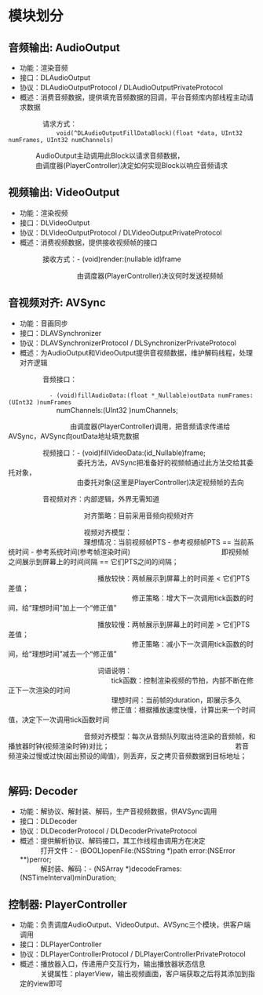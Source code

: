 # 模块划分
 ## 音频输出: AudioOutput
 - 功能：渲染音频
 - 接口：DLAudioOutput
 - 协议：DLAudioOutputProtocol / DLAudioOutputPrivateProtocol
 - 概述：消费音频数据，提供填充音频数据的回调，平台音频库内部线程主动请求数据  
 
 &emsp;&emsp;&emsp;&emsp;&emsp;请求方式：   
 &emsp;&emsp;&emsp;&emsp;&emsp;&emsp;&emsp;`void(^DLAudioOutputFillDataBlock)(float *data, UInt32 numFrames, UInt32 numChannels)`
 
 
 &emsp;&emsp;&emsp;&emsp;AudioOutput主动调用此Block以请求音频数据，   
 &emsp;&emsp;&emsp;&emsp;由调度器(PlayerController)决定如何实现Block以响应音频请求
 
 ## 视频输出: VideoOutput
 - 功能：渲染视频
 - 接口：DLVideoOutput
 - 协议：DLVideoOutputProtocol / DLVideoOutputPrivateProtocol
 - 概述：消费视频数据，提供接收视频帧的接口
 
 &emsp;&emsp;&emsp;&emsp;&emsp;接收方式：- (void)render:(nullable id<DLVideoFrameProtocol>)frame
 
 &emsp;&emsp;&emsp;&emsp;&emsp;&emsp;&emsp;&emsp;&emsp;&emsp;由调度器(PlayerController)决议何时发送视频帧
 
 ## 音视频对齐: AVSync
 - 功能：音画同步
 - 接口：DLAVSynchronizer
 - 协议：DLAVSynchronizerProtocol / DLSynchronizerPrivateProtocol
 - 概述：为AudioOutput和VideoOutput提供音视频数据，维护解码线程，处理对齐逻辑  
 
 &emsp;&emsp;&emsp;&emsp;&emsp;音频接口：  
 
 &emsp;&emsp;&emsp;&emsp;&emsp;&emsp;`- (void)fillAudioData:(float *_Nullable)outData numFrames:(UInt32 )numFrames`  
 &emsp;&emsp;&emsp;&emsp;&emsp;&emsp;&emsp;numChannels:(UInt32 )numChannels;
 
 
 &emsp;&emsp;&emsp;&emsp;&emsp;&emsp;&emsp;&emsp;&emsp;由调度器(PlayerController)调用，把音频请求传递给AVSync，AVSync向outData地址填充数据
 
 &emsp;&emsp;&emsp;&emsp;&emsp;视频接口：- (void)fillVideoData:(id<DLVideoFrameProtocol>_Nullable)frame;       
 &emsp;&emsp;&emsp;&emsp;&emsp;&emsp;&emsp;&emsp;&emsp;&emsp;委托方法，AVSync把准备好的视频帧通过此方法交给其委托对象，   
 &emsp;&emsp;&emsp;&emsp;&emsp;&emsp;&emsp;&emsp;&emsp;&emsp;由委托对象(这里是PlayerController)决定视频帧的去向
    
 &emsp;&emsp;&emsp;&emsp;&emsp;音视频对齐：内部逻辑，外界无需知道  
  
 &emsp;&emsp;&emsp;&emsp;&emsp;&emsp;&emsp;&emsp;&emsp;&emsp;&emsp;对齐策略：目前采用音频向视频对齐
 
 &emsp;&emsp;&emsp;&emsp;&emsp;&emsp;&emsp;&emsp;&emsp;&emsp;&emsp;视频对齐模型：  
 &emsp;&emsp;&emsp;&emsp;&emsp;&emsp;&emsp;&emsp;&emsp;&emsp;&emsp;理想情况：当前视频帧PTS - 参考视频帧PTS == 当前系统时间 - 参考系统时间(参考帧渲染时间)
 &emsp;&emsp;&emsp;&emsp;&emsp;&emsp;&emsp;&emsp;&emsp;&emsp;&emsp;&emsp;&emsp;即视频帧之间展示到屏幕上的时间间隔 == 它们PTS之间的间隔；
    
 &emsp;&emsp;&emsp;&emsp;&emsp;&emsp;&emsp;&emsp;&emsp;&emsp;&emsp;&emsp;&emsp;播放较快：两帧展示到屏幕上的时间差 < 它们PTS差值；   
 &emsp;&emsp;&emsp;&emsp;&emsp;&emsp;&emsp;&emsp;&emsp;&emsp;&emsp;&emsp;&emsp;&emsp;&emsp;&emsp;&emsp;&emsp;修正策略：增大下一次调用tick函数的时间，给“理想时间”加上一个“修正值”
 
 &emsp;&emsp;&emsp;&emsp;&emsp;&emsp;&emsp;&emsp;&emsp;&emsp;&emsp;&emsp;&emsp;播放较慢：两帧展示到屏幕上的时间差 > 它们PTS差值；  
 &emsp;&emsp;&emsp;&emsp;&emsp;&emsp;&emsp;&emsp;&emsp;&emsp;&emsp;&emsp;&emsp;&emsp;&emsp;&emsp;&emsp;&emsp;修正策略：减小下一次调用tick函数的时间，给“理想时间”减去一个“修正值”
 
 &emsp;&emsp;&emsp;&emsp;&emsp;&emsp;&emsp;&emsp;&emsp;&emsp;&emsp;&emsp;&emsp;词语说明：  
 &emsp;&emsp;&emsp;&emsp;&emsp;&emsp;&emsp;&emsp;&emsp;&emsp;&emsp;&emsp;&emsp;&emsp;&emsp;tick函数：控制渲染视频的节拍，内部不断在修正下一次渲染的时间  
 &emsp;&emsp;&emsp;&emsp;&emsp;&emsp;&emsp;&emsp;&emsp;&emsp;&emsp;&emsp;&emsp;&emsp;&emsp;理想时间：当前帧的duration，即展示多久  
 &emsp;&emsp;&emsp;&emsp;&emsp;&emsp;&emsp;&emsp;&emsp;&emsp;&emsp;&emsp;&emsp;&emsp;&emsp;修正值：根据播放速度快慢，计算出来一个时间值，决定下一次调用tick函数时间
 
 &emsp;&emsp;&emsp;&emsp;&emsp;&emsp;&emsp;&emsp;&emsp;&emsp;&emsp;音频对齐模型：每次从音频队列取出待渲染的音频帧，和播放器时钟(视频渲染时钟)对比；
 &emsp;&emsp;&emsp;&emsp;&emsp;&emsp;&emsp;&emsp;&emsp;&emsp;&emsp;&emsp;&emsp;&emsp;&emsp;&emsp;&emsp;&emsp;若音频渲染过慢或过快(超出预设的阈值)，则丢弃，反之拷贝音频数据到目标地址；
 &emsp;&emsp;&emsp;&emsp;&emsp;&emsp;&emsp;&emsp;&emsp;&emsp;&emsp;&emsp;&emsp;&emsp;&emsp;&emsp;&emsp;&emsp;
 
 
 ## 解码: Decoder
 - 功能：解协议、解封装、解码，生产音视频数据，供AVSync调用
 - 接口：DLDecoder
 - 协议：DLDecoderProtocol / DLDecoderPrivateProtocol
 - 概述：提供解析协议、解码接口，其工作线程由调用方在决定  
 &emsp;&emsp;&emsp;打开文件：- (BOOL)openFile:(NSString *)path error:(NSError **)perror;  
 &emsp;&emsp;&emsp;解封装、解码：- (NSArray *)decodeFrames:(NSTimeInterval)minDuration;
 
 ## 控制器: PlayerController
 - 功能：负责调度AudioOutput、VideoOutput、AVSync三个模块，供客户端调用
 - 接口：DLPlayerController
 - 协议：DLPlayerControllerProtocol / DLPlayerControllerPrivateProtocol
 - 概述：播放器入口，传递用户交互行为，输出播放器状态信息  
 &emsp;&emsp;&emsp;关键属性：playerView，输出视频画面，客户端获取之后将其添加到指定的view即可
